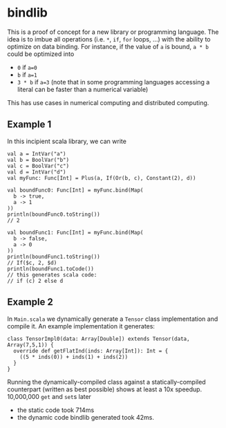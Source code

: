 # bindlib

This is a proof of concept for a new library or programming language.
The idea is to imbue all operations (i.e. `*`, `if`, `for` loops, ...) with
the ability to optimize on data binding.
For instance, if the value of `a` is bound, `a * b` could be optimized into
* `0` if `a=0`
* `b` if `a=1`
* `3 * b` if `a=3` (note that in some programming languages
accessing a literal can be faster than a numerical variable)

This has use cases in numerical computing and distributed computing.

## Example 1
In this incipient scala library, we can write

```
val a = IntVar("a")
val b = BoolVar("b")
val c = BoolVar("c")
val d = IntVar("d")
val myFunc: Func[Int] = Plus(a, If(Or(b, c), Constant(2), d))

val boundFunc0: Func[Int] = myFunc.bind(Map(
  b -> true,
  a -> 1
))
println(boundFunc0.toString())
// 2

val boundFunc1: Func[Int] = myFunc.bind(Map(
  b -> false,
  a -> 0
))
println(boundFunc1.toString())
// If($c, 2, $d)
println(boundFunc1.toCode())
// this generates scala code:
// if (c) 2 else d
```

## Example 2

In `Main.scala` we dynamically generate a `Tensor` class implementation and
compile it.
An example implementation it generates:
```
class TensorImpl0(data: Array[Double]) extends Tensor(data, Array(7,5,1)) {
  override def getFlatInd(inds: Array[Int]): Int = {
    ((5 * inds(0)) + inds(1) + inds(2))
  }
}
```
Running the dynamically-compiled class against a statically-compiled
counterpart (written as best possible) shows at least a 10x speedup.
10,000,000 `get` and `set`s later
* the static code took 714ms
* the dynamic code bindlib generated took 42ms.
